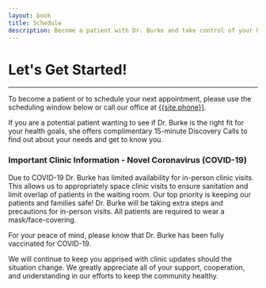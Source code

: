 ```yaml
---
layout: book
title: Schedule
description: Become a patient with Dr. Burke and take control of your health today! Take advantage of a complimentary meet and greet appointment with Dr. Tara Burke, NMD.
---
```

<div>
    <h1>Let's Get Started!</h1>
</div>

***

To become a patient or to schedule your next appointment, please use the scheduling window below or call our office at <a href="tel:+{{site.functionalPhone}}">{{site.phone}}</a>. 

If you are a potential patient wanting to see if Dr. Burke is the right fit for your health goals, she offers complimentary 15-minute Discovery Calls to find out about your needs and get to know you.

<div markdown="1" class="bg-notice">
<div markdown="1" class="notice">

### Important Clinic Information - Novel Coronavirus (COVID-19)
Due to COVID-19 Dr. Burke has limited availability for in-person clinic visits. This allows us to appropriately space clinic visits to ensure sanitation and limit overlap of patients in the waiting room. Our top priority is keeping our patients and families safe! Dr. Burke will be taking extra steps and precautions for in-person visits. All patients are required to wear a mask/face-covering.

For your peace of mind, please know that Dr. Burke has been fully vaccinated for COVID-19.

We will continue to keep you apprised with clinic updates should the situation change. We greatly appreciate all of your support, cooperation, and understanding in our efforts to keep the community healthy.
 </div>
 </div>

